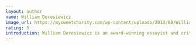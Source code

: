 ```yaml
---
layout: author
name: William Deresiewicz
image_url: https://mysweetcharity.com/wp-content/uploads/2013/08/William-Deresiewicz.jpg
rating: 5
introduction: William Deresiewicz is an award-winning essayist and critic, a frequent speaker at educational and other venues, and a former professor of English at Yale. His writing has appeared in the Atlantic, the New York Times, Harper's Magazine, the Nation, the New Republic, and many other publications. He has received a National Book Critics Circle award for excellence in reviewing and is the New York Times best-selling author of The Death of the Artist, Excellent Sheep, and A Jane Austen Education.
---
```

